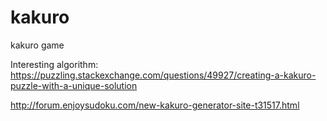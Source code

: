 # kakuro
kakuro game

Interesting algorithm:
https://puzzling.stackexchange.com/questions/49927/creating-a-kakuro-puzzle-with-a-unique-solution

http://forum.enjoysudoku.com/new-kakuro-generator-site-t31517.html